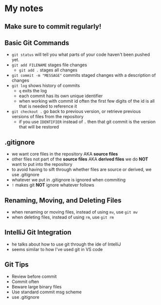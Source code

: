 # My notes
## Make sure to commit regularly!
## Basic Git Commands
* ```git status``` will tell you what parts of your code haven't been pushed yet.
* ```git add FILENAME``` stages file changes
  * ```git add .``` stages all changes
* ```git commit -m "MESSAGE"``` commits staged changes with a description of changes
* ```git log``` shows history of commits
  * ```q``` exits the log
  * each commit has its own unique identifier
  * when working with commit id often the first few digits of the id is all that is needed to reference it
* ```git checkout .``` go back to previous version, or retrieve previous versions of files from the repository
  * if you use ```IDENTIFIER``` instead of ```.``` then that git commit is the version that will be restored
## .gitignore
* we want core files in the repository AKA **source files**
* other files not part of the **source files** AKA **derived files** we do __NOT__ want to put into the repository
* to avoid having to sift through whether files are source or derived, we use .gitignore
* whatever we put in .gitignore is ignored when commiting
* ```!``` makes git __NOT__ ignore whatever follows
## Renaming, Moving, and Deleting Files
* when renaming or moving files, instead of using ```mv```, use ```git mv```
* when deleting files, instead of using ```rm```, use ```git rm```
## IntelliJ Git Integration
* he talks about how to use git through the ide of IntelliJ
* seems similar to how I've used git in VS code
## Git Tips
* Review before commit
* Commit often
* Beware large binary files
* Use standard commit msg scheme
* use .gitignore